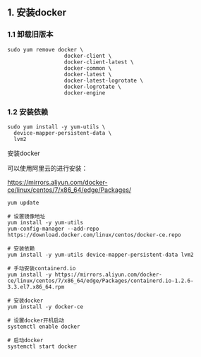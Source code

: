 ## 1. 安装docker
### 1.1 卸载旧版本
```linux
sudo yum remove docker \
                  docker-client \
                  docker-client-latest \
                  docker-common \
                  docker-latest \
                  docker-latest-logrotate \
                  docker-logrotate \
                  docker-engine
```
### 1.2 安装依赖
```linux
sudo yum install -y yum-utils \
  device-mapper-persistent-data \
  lvm2
```

安装docker

可以使用阿里云的进行安装：

https://mirrors.aliyun.com/docker-ce/linux/centos/7/x86_64/edge/Packages/
```shell
yum update

# 设置镜像地址
yum install -y yum-utils
yum-config-manager --add-repo https://download.docker.com/linux/centos/docker-ce.repo

# 安装依赖
yum install -y yum-utils device-mapper-persistent-data lvm2

# 手动安装containerd.io
yum install -y https://mirrors.aliyun.com/docker-ce/linux/centos/7/x86_64/edge/Packages/containerd.io-1.2.6-3.3.el7.x86_64.rpm

# 安装docker
yum install -y docker-ce

# 设置docker开机启动
systemctl enable docker

# 启动docker
systemctl start docker
```
